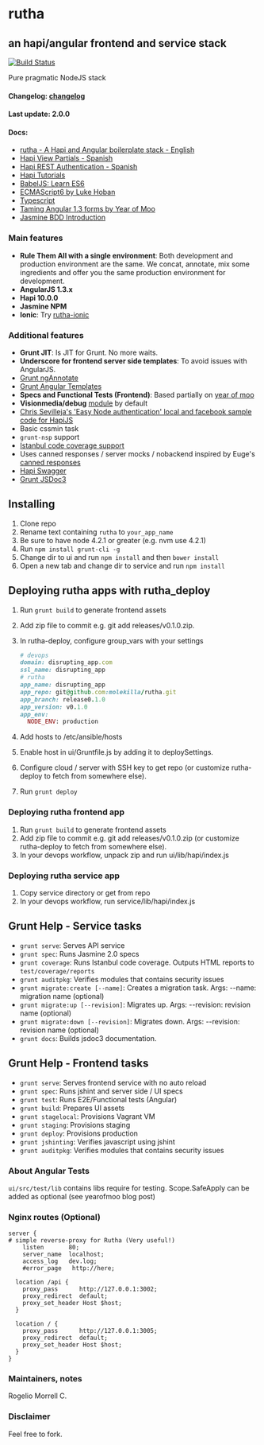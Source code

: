 # rutha
## an hapi/angular frontend and service stack


[![Build Status](https://travis-ci.org/molekilla/rutha.svg?branch=master)](https://travis-ci.org/molekilla/rutha)

Pure pragmatic NodeJS stack
#### Changelog: [changelog](changelog.md)

#### Last update: 2.0.0

#### Docs:

* [rutha - A Hapi and Angular boilerplate stack - English](http://yoworkeo.blogspot.com/2015/02/rutha-hapi-and-angular-boilerplate-stack.html)
* [Hapi View Partials - Spanish](http://yoworkeo.blogspot.com/2014/08/hapijs-view-partials-con-underscorejs.html)
* [Hapi REST Authentication - Spanish](http://yoworkeo.blogspot.com/2014/08/hapijs-autenticacion-rest-con-hapi-auth.html)
* [Hapi Tutorials](http://hapijs.com/tutorials)
* [BabelJS: Learn ES6](https://babeljs.io/docs/learn-es6/)
* [ECMAScript6 by Luke Hoban](https://github.com/lukehoban/es6features)
* [Typescript](http://www.typescriptlang.org/)
* [Taming Angular 1.3 forms by Year of Moo](http://www.yearofmoo.com/2014/09/taming-forms-in-angularjs-1-3.html#html5-validators-and-parse-errors)
* [Jasmine BDD Introduction](http://jasmine.github.io/2.2/introduction.html)

### Main features ###

* **Rule Them All with a single environment**: Both development and production environment are the same. We concat, annotate, mix some ingredients and offer you the same production environment for development.
* **AngularJS 1.3.x**
* **Hapi 10.0.0**
* **Jasmine NPM**
* **Ionic**: Try [rutha-ionic](https://github.com/molekilla/rutha-ionic)

### Additional features
* **Grunt JIT**: Is JIT for Grunt. No more waits.
* **Underscore for frontend server side templates**: To avoid issues with AngularJS.
* [Grunt ngAnnotate](https://github.com/mzgol/grunt-ng-annotate)
* [Grunt Angular Templates](https://github.com/ericclemmons/grunt-angular-templates)
* **Specs and Functional Tests (Frontend)**: Based partially on [year of moo](http://www.yearofmoo.com/2013/01/full-spectrum-testing-with-angularjs-and-karma.html) 
* **Visionmedia/debug** [module](https://github.com/visionmedia/debug) by default
* [Chris Sevilleja's 'Easy Node authentication' local and facebook sample code for HapiJS](http://scotch.io/tutorials/javascript/easy-node-authentication-setup-and-local)
* Basic cssmin task
* `grunt-nsp` support
* [Istanbul code coverage support](http://gotwarlost.github.io/istanbul/)
* Uses canned responses / server mocks / nobackend inspired by Euge's [canned responses](https://github.com/euge/canned-responses)
* [Hapi Swagger](https://github.com/glennjones/hapi-swagger)
* [Grunt JSDoc3](https://github.com/krampstudio/grunt-jsdoc)

## Installing
1. Clone repo
2. Rename text containing `rutha` to `your_app_name`
3. Be sure to have node 4.2.1 or greater (e.g. nvm use 4.2.1)
4. Run `npm install grunt-cli -g`
5. Change dir to ui and run `npm install` and then `bower install`
6. Open a new tab and change dir to service and run `npm install`

## Deploying rutha apps with rutha_deploy ##

1. Run `grunt build` to generate frontend assets
2. Add zip file to commit e.g. git add releases/v0.1.0.zip. 
3. In rutha-deploy, configure group_vars with your settings

    ```ruby
    # devops
    domain: disrupting_app.com
    ssl_name: disrupting_app
    # rutha
    app_name: disrupting_app
    app_repo: git@github.com:molekilla/rutha.git
    app_branch: release0.1.0
    app_version: v0.1.0
    app_env: 
      NODE_ENV: production
    ```
    
4. Add hosts to /etc/ansible/hosts
5. Enable host in ui/Gruntfile.js by adding it to deploySettings.
6. Configure cloud / server with SSH key to get repo (or customize rutha-deploy to fetch from somewhere else).
7. Run `grunt deploy`

### Deploying rutha frontend app

1. Run `grunt build` to generate frontend assets
2. Add zip file to commit e.g. git add releases/v0.1.0.zip (or customize rutha-deploy to fetch from somewhere else).
3. In your devops workflow, unpack zip and run ui/lib/hapi/index.js 

### Deploying rutha service app

1. Copy service directory or get from repo
3. In your devops workflow, run service/lib/hapi/index.js 


## Grunt Help - Service tasks

* `grunt serve`: Serves API service
* `grunt spec`: Runs Jasmine 2.0 specs
* `grunt coverage`: Runs Istanbul code coverage. Outputs HTML reports to `test/coverage/reports`
* `grunt auditpkg`: Verifies modules that contains security issues
* `grunt migrate:create [--name]`: Creates a migration task. Args: --name: migration name (optional)
* `grunt migrate:up [--revision]`: Migrates up. Args: --revision: revision name (optional)
* `grunt migrate:down [--revision]`: Migrates down. Args: --revision: revision name (optional)
* `grunt docs`: Builds jsdoc3 documentation.

## Grunt Help - Frontend tasks

* `grunt serve`: Serves frontend service with no auto reload
* `grunt spec`: Runs jshint and server side / UI specs
* `grunt test`: Runs E2E/Functional tests (Angular)
* `grunt build`: Prepares UI assets
* `grunt stagelocal`: Provisions Vagrant VM
* `grunt staging`: Provisions staging
* `grunt deploy`: Provisions production
* `grunt jshinting`: Verifies javascript using jshint
* `grunt auditpkg`: Verifies modules that contains security issues

###  About Angular Tests
`ui/src/test/lib` contains libs require for testing. Scope.SafeApply can be added as optional (see yearofmoo blog post)

### Nginx routes (Optional) ###

```
server { 
# simple reverse-proxy for Rutha (Very useful!)
    listen       80;
    server_name  localhost;
    access_log   dev.log;
    #error_page   http://here;

  location /api {
    proxy_pass      http://127.0.0.1:3002;
    proxy_redirect  default;
    proxy_set_header Host $host;
  }

  location / {
    proxy_pass      http://127.0.0.1:3005;
    proxy_redirect  default;
    proxy_set_header Host $host;
  }
}

```

### Maintainers, notes ###
Rogelio Morrell C. 

### Disclaimer ###
Feel free to fork.

